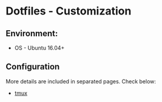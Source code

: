 # Dotfiles - Customization



## Environment:

- OS - Ubuntu 16.04+



## Configuration

More details are included in separated pages. Check below:

- [tmux](./tmux.md)

